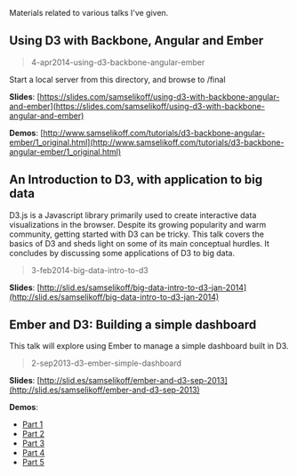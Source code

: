 Materials related to various talks I've given.

Using D3 with Backbone, Angular and Ember
-----------------------------------------
> 4-apr2014-using-d3-backbone-angular-ember

Start a local server from this directory, and browse to /final

**Slides**: [https://slides.com/samselikoff/using-d3-with-backbone-angular-and-ember](https://slides.com/samselikoff/using-d3-with-backbone-angular-and-ember)

**Demos**: [http://www.samselikoff.com/tutorials/d3-backbone-angular-ember/1_original.html](http://www.samselikoff.com/tutorials/d3-backbone-angular-ember/1_original.html)


An Introduction to D3, with application to big data
---------------------------------------------------
D3.js is a Javascript library primarily used to create interactive data visualizations in the browser.  Despite its growing popularity and warm community, getting started with D3 can be tricky.  This talk covers the basics of D3 and sheds light on some of its main conceptual hurdles. It concludes by discussing some applications of D3 to big data. 

> 3-feb2014-big-data-intro-to-d3

**Slides**: [http://slid.es/samselikoff/big-data-intro-to-d3-jan-2014](http://slid.es/samselikoff/big-data-intro-to-d3-jan-2014)


Ember and D3: Building a simple dashboard  
----------------------------------
This talk will explore using Ember to manage a simple dashboard built in D3.

> 2-sep2013-d3-ember-simple-dashboard

**Slides**: [http://slid.es/samselikoff/ember-and-d3-sep-2013](http://slid.es/samselikoff/ember-and-d3-sep-2013)

**Demos**:
  - [Part 1](http://samselikoff.github.io/talks/2-sep2013-d3-ember-simple-dashboard/part1-scaffolding.html)
  - [Part 2](http://samselikoff.github.io/talks/2-sep2013-d3-ember-simple-dashboard/part2-datepicker.html)
  - [Part 3](http://samselikoff.github.io/talks/2-sep2013-d3-ember-simple-dashboard/part3-data-from-routes.html)
  - [Part 4](http://samselikoff.github.io/talks/2-sep2013-d3-ember-simple-dashboard/part4-data-within-routes.html)
  - [Part 5](http://samselikoff.github.io/talks/2-sep2013-d3-ember-simple-dashboard/part5-flexibility.html)
